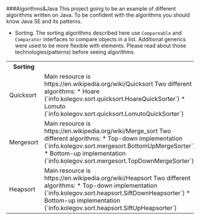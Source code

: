 ###Algorithms&Java
This project going to be an example of different algorithms written on Java.
To be confident with the algorithms you should know Java SE and its patterns.
- Sorting. The sorting algorithms described here use `Compareable` and `Comparator` interfaces to compare objects in a list. Additional generics were  used to be more flexible with elements. Please read about those technologies(patterns) before seeing algorithms.
<table>
  <tr>
    <th width="300px">Sorting</th><th width="300px"></th>
  </tr>
  <tr>
    <td>Quicksort</td>
    <td>
		Main resource is https://en.wikipedia.org/wiki/Quicksort
		Two different algorithms:
	* Hoare (`info.kolegov.sort.quicksort.HoareQuickSorter`)
	* Lomuto (`info.kolegov.sort.quicksort.LomutoQuickSorter`)
    </td>
  </tr>
  <tr>
    <td>Mergesort</td>
    <td>
		Main resource is https://en.wikipedia.org/wiki/Merge_sort
		Two different algorithms:
	* Top-down implementation (`info.kolegov.sort.mergesort.BottomUpMergeSorter`)
	* Bottom-up implementation (`info.kolegov.sort.mergesort.TopDownMergeSorter`)
    </td>
  </tr>
  <tr>
    <td>Heapsort</td>
    <td>
		Main resource is https://en.wikipedia.org/wiki/Heapsort
		Two different algorithms:
	* Top-down implementation (`info.kolegov.sort.heapsort.SiftDownHeapsorter`)
	* Bottom-up implementation (`info.kolegov.sort.heapsort.SiftUpHeapsorter`)
    </td>
  </tr>
</table>